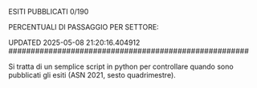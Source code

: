 ESITI PUBBLICATI 0/190 

PERCENTUALI DI PASSAGGIO PER SETTORE:

UPDATED 2025-05-08 21:20:16.404912
###################################################### 

Si tratta di un semplice script in python per controllare quando sono pubblicati gli esiti (ASN 2021, sesto quadrimestre).

